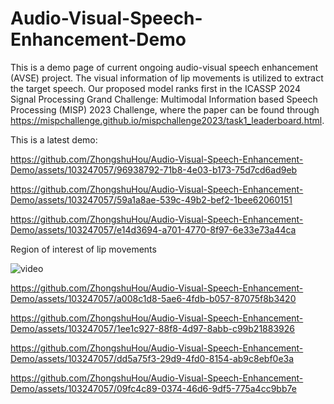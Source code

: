 # Audio-Visual-Speech-Enhancement-Demo
This is a demo page of current ongoing audio-visual speech enhancement (AVSE) project. The visual information of lip movements is utilized to extract the target speech. Our proposed model ranks first in the ICASSP 2024 Signal Processing Grand Challenge: Multimodal Information based Speech Processing (MISP) 2023 Challenge, where the paper can be found through https://mispchallenge.github.io/mispchallenge2023/task1_leaderboard.html.

This is a latest demo:

https://github.com/ZhongshuHou/Audio-Visual-Speech-Enhancement-Demo/assets/103247057/96938792-71b8-4e03-b173-75d7cd6ad9eb

https://github.com/ZhongshuHou/Audio-Visual-Speech-Enhancement-Demo/assets/103247057/59a1a8ae-539c-49b2-bef2-1bee62060151

https://github.com/ZhongshuHou/Audio-Visual-Speech-Enhancement-Demo/assets/103247057/e14d3694-a701-4770-8f97-6e33e73a44ca

Region of interest of lip movements

![video](https://github.com/ZhongshuHou/Audio-Visual-Speech-Enhancement-Demo/assets/103247057/93ce5ffc-7352-44f8-9f15-7b95b02bd5c8)

https://github.com/ZhongshuHou/Audio-Visual-Speech-Enhancement-Demo/assets/103247057/a008c1d8-5ae6-4fdb-b057-87075f8b3420

https://github.com/ZhongshuHou/Audio-Visual-Speech-Enhancement-Demo/assets/103247057/1ee1c927-88f8-4d97-8abb-c99b21883926

https://github.com/ZhongshuHou/Audio-Visual-Speech-Enhancement-Demo/assets/103247057/dd5a75f3-29d9-4fd0-8154-ab9c8ebf0e3a

https://github.com/ZhongshuHou/Audio-Visual-Speech-Enhancement-Demo/assets/103247057/09fc4c89-0374-46d6-9df5-775a4cc9bb7e

